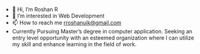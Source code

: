- 👋 Hi, I’m Roshan R
- 👀 I’m interested in Web Development
- 📫 How to reach me rroshanuik@gmail.com
- Currently Pursuing Master’s degree in computer application. Seeking an entry level opportunity with an esteemed organization where I can utilize my skill and enhance learning in the field of work.

<!---
learner1204/learner1204 is a ✨ special ✨ repository because its `README.md` (this file) appears on your GitHub profile.
You can click the Preview link to take a look at your changes.
--->
